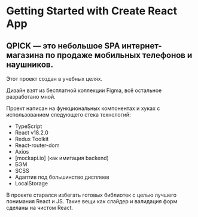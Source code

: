 # Getting Started with Create React App

## QPICK — это небольшое SPA интернет-магазина по продаже мобильных телефонов и наушников.

Этот проект создан в учебных целях.

Дизайн взят из бесплатной коллекции Figma, всё остальное разработано мной.

Проект написан на функциональных компонентах и хуках с использованием следующего стека технологий:

- TypeScript
- React v18.2.0
- Redux Toolkit
- React-router-dom
- Axios
- [mockapi.io] (как имитация backend)
- БЭМ
- SCSS
- Адаптив под большинство дисплеев
- LocalStorage

В проекте старался избегать готовых библиотек c целью лучшего понимания React и JS.
Такие вещи как слайдер и валидация форм сделаны на чистом React.
